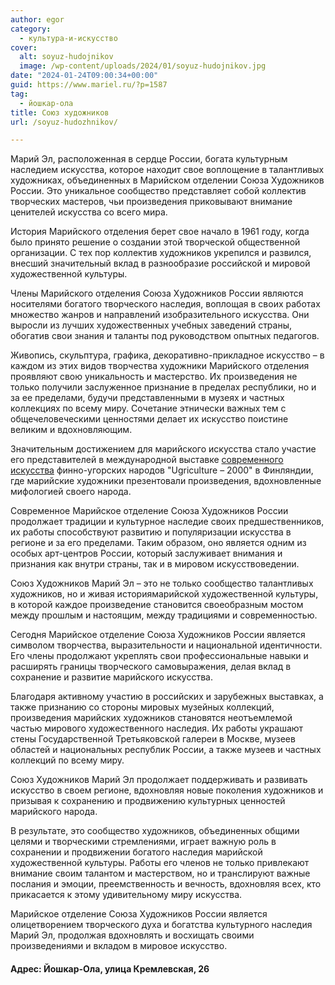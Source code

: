 ```yaml
---
author: egor
category:
  - культура-и-искусство
cover:
  alt: soyuz-hudojnikov
  image: /wp-content/uploads/2024/01/soyuz-hudojnikov.jpg
date: "2024-01-24T09:00:34+00:00"
guid: https://www.mariel.ru/?p=1587
tag:
  - йошкар-ола
title: Союз художников
url: /soyuz-hudozhnikov/

---
```

Марий Эл, расположенная в сердце России, богата культурным наследием искусства, которое находит свое воплощение в талантливых художниках, объединенных в Марийском отделении Союза Художников России. Это уникальное сообщество представляет собой коллектив творческих мастеров, чьи произведения приковывают внимание ценителей искусства со всего мира.

История Марийского отделения берет свое начало в 1961 году, когда было принято решение о создании этой творческой общественной организации. С тех пор коллектив художников укрепился и развился, внесший значительный вклад в разнообразие российской и мировой художественной культуры.

Члены Марийского отделения Союза Художников России являются носителями богатого творческого наследия, воплощая в своих работах множество жанров и направлений изобразительного искусства. Они выросли из лучших художественных учебных заведений страны, обогатив свои знания и таланты под руководством опытных педагогов.

Живопись, скульптура, графика, декоративно-прикладное искусство – в каждом из этих видов творчества художники Марийского отделения проявляют свою уникальность и мастерство. Их произведения не только получили заслуженное признание в пределах республики, но и за ее пределами, будучи представленными в музеях и частных коллекциях по всему миру. Сочетание этнически важных тем с общечеловеческими ценностями делает их искусство поистине великим и вдохновляющим.

Значительным достижением для марийского искусства стало участие его представителей в международной выставке [современного искусства](/marijskie-bukvy-novyj-art-obekt-v-joshkar-ole/) финно-угорских народов "Ugriculture – 2000" в Финляндии, где марийские художники презентовали произведения, вдохновленные мифологией своего народа.

Современное Марийское отделение Союза Художников России продолжает традиции и культурное наследие своих предшественников, их работы способствуют развитию и популяризации искусства в регионе и за его пределами. Таким образом, оно является одним из особых арт-центров России, который заслуживает внимания и признания как внутри страны, так и в мировом искусствоведении.

Союз Художников Марий Эл – это не только сообщество талантливых художников, но и живая историямарийской художественной культуры, в которой каждое произведение становится своеобразным мостом между прошлым и настоящим, между традициями и современностью.

Сегодня Марийское отделение Союза Художников России является символом творчества, выразительности и национальной идентичности. Его члены продолжают укреплять свои профессиональные навыки и расширять границы творческого самовыражения, делая вклад в сохранение и развитие марийского искусства.

Благодаря активному участию в российских и зарубежных выставках, а также признанию со стороны мировых музейных коллекций, произведения марийских художников становятся неотъемлемой частью мирового художественного наследия. Их работы украшают стены Государственной Третьяковской галереи в Москве, музеев областей и национальных республик России, а также музеев и частных коллекций по всему миру.

Союз Художников Марий Эл продолжает поддерживать и развивать искусство в своем регионе, вдохновляя новые поколения художников и призывая к сохранению и продвижению культурных ценностей марийского народа.

В результате, это сообщество художников, объединенных общими целями и творческими стремлениями, играет важную роль в сохранении и продвижении богатого наследия марийской художественной культуры. Работы его членов не только привлекают внимание своим талантом и мастерством, но и транслируют важные послания и эмоции, преемственность и вечность, вдохновляя всех, кто прикасается к этому удивительному миру искусства.

Марийское отделение Союза Художников России является олицетворением творческого духа и богатства культурного наследия Марий Эл, продолжая вдохновлять и восхищать своими произведениями и вкладом в мировое искусство.

#### Адрес: Йошкар-Ола, улица Кремлевская, 26

